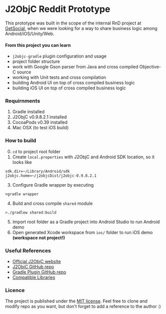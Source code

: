 # J2ObjC Reddit Prototype

This prototype was built in the scope of the internal RnD project at [GetSocial](https://www.getsocial.im/), when we were looking for a way to share business logic among Android/iOS/Unity/Web.

#### From this project you can learn
- `j2objc-gradle` plugin configuration and usage
- project folder structure
- work with Google Gson parser from Java and cross compiled Objective-C source
- working with Unit tests and cross compilation
- building Android UI on top of cross compiled business logic
- building iOS UI on top of cross compiled business logic


### Requirnments

1. Gradle installed
2. J2ObjC v0.9.8.2.1 installed
3. CocoaPods v0.39 installed 
3. Mac OSX (to test iOS build)


### How to build

0. `cd` to project root folder
1. Create `local.properties` with J2ObjC and Android SDK location, so it looks like

```
sdk.dir=~/Library/Android/sdk
j2objc.home=~/j2objcDist/j2objc-0.9.8.2.1
```

3. Configure Gradle wrapper by executing
 
```
>gradle wrapper

```

4. Build and cross compile `shared` module
 
```
>./gradlew shared:build
```

5. Import root folder as a Gradle project into Android Studio to run Android demo
6. Open generated Xcode workspace from `ios/` folder to run iOS demo **(workspace not project!)**


### Useful References
- [Official J2ObjC website](http://j2objc.org) 
- [J2ObjC GitHub repo](https://github.com/google/j2objc)
- [Gradle Plugin GitHub repo](https://github.com/j2objc-contrib/j2objc-gradle)
- [Compatible Libraries](https://github.com/j2objc-contrib/j2objc-common-libs-e2e-test) 

### Licence
The project is published under the [MIT license](https://github.com/zasadnyy/j2objc-reddit-prototype/blob/master/LICENSE). Feel free to clone and modify repo as you want, but don't forget to add a reference to the author :)
